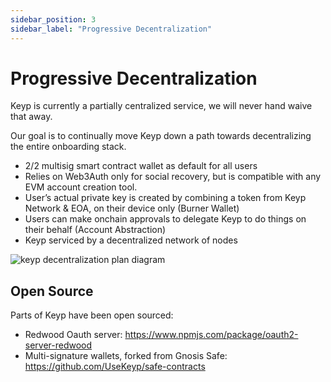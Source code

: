 ```yaml
---
sidebar_position: 3
sidebar_label: "Progressive Decentralization"
---
```


# Progressive Decentralization

Keyp is currently a partially centralized service, we will never hand waive that away.

Our goal is to continually move Keyp down a path towards decentralizing the entire onboarding stack.

- 2/2 multisig smart contract wallet as default for all users
- Relies on Web3Auth only for social recovery, but is compatible with any EVM account creation tool.
- User’s actual private key is created by combining a token from Keyp Network & EOA, on their device only (Burner Wallet)
- Users can make onchain approvals to delegate Keyp to do things on their behalf (Account Abstraction)
- Keyp serviced by a decentralized network of nodes

![keyp decentralization plan diagram](/img/Keyp_Architecture_Roadmap_v5.png)

## Open Source

Parts of Keyp have been open sourced:

- Redwood Oauth server: https://www.npmjs.com/package/oauth2-server-redwood
- Multi-signature wallets, forked from Gnosis Safe: https://github.com/UseKeyp/safe-contracts
